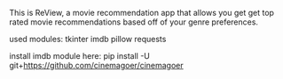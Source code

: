 This is ReView, a movie recommendation app that allows you get get top rated movie recommendations based off of your genre preferences.

used modules:
  tkinter
  imdb
  pillow
  requests
  
  

install imdb module here: 
pip install -U git+https://github.com/cinemagoer/cinemagoer

